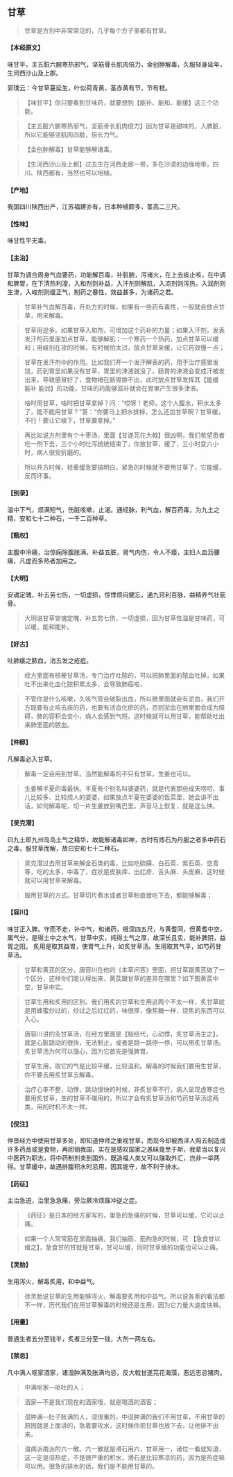 ## 甘草

> 甘草是方剂中非常常见的，几乎每个方子里都有甘草。

#### 【本经原文】
味甘平，主五脏六腑寒热邪气，坚筋骨长肌肉倍力，金创肿解毒，久服轻身延年，生河西沙山及上郡。

郭璞云：今甘草蔓延生，叶似荷青黄，茎赤黄有节，节有枝。

> 【味甘平】你只要看到甘味药，就要想到【能补、能和、能缓】这三个功能。

> 【主五脏六腑寒热邪气，坚筋骨长肌肉倍力】因为甘草是甜味的，入脾脏，所以它能够坚肌肉四肢，倍长力气。

> 【金创肿解毒】甘草能够解诸毒。

> 【生河西沙山及上都】过去生在河西走廊一带，多在沙漠的边缘地带，四川、陕西都有，当然也可以培植。

#### 【产地】
我国四川陕西出产，江苏福建亦有，日本种植颇多，茎高二三尺。
#### 【性味】
味甘性平无毒。
#### 【主治】
甘草为调合周身气血要药，功能解百毒，补脏腑，泻诸火，在上去痰止咳，在中调和脾胃，在下清热利溲，入和剂则补益，入汗剂则解肌，入凉剂则泻热，入润剂则生津，入峻剂则缓正气，制药之暴性，效益甚多，为诸药之君。

> 甘草补气血解百毒，开处方的时候，如果有一些药有毒性，一般就会放点甘草，用来解毒。

> 甘草用途多。如果甘草入和剂，可增加这个药补的力量；如果入汗剂，发表发汗的药里面加点甘草，能够解肌；一个寒药一个热药，加点甘草可以缓和；用峻剂在攻的时候，有时候怕太过，放点甘草来缓，让它药效慢一点；

> 甘草在发汗剂中的作用。比如我们开一个发汗解表的药，用于治疗感冒发烧，药到胃里如果没有甘草，胃里的津液就没了，肠胃的津液会变成汗被发出来，导致感冒好了，食物堵在肠胃排不出，此时放点甘草发挥其【能缓 能补 能润】的功能，甘味的药能够滋补就会在胃里产生很多津液。

> 啥时用甘草，啥时把甘草拿掉？问：“哎呀！老师，这个人腹水，积水太多了，能不能用甘草？”答：“你要马上把水排掉，怎么还加甘草啊？甘草缓，不行！要让它峻下，甘草要拿掉。”

> 再比如说方剂里有个十枣汤，里面【甘遂芫花大戟】很凶啊，我们希望患者吃一剂下去，三个小时吐泻统统结束了，你放甘草，缓了，三小时变六小时，病人很受折磨的。

> 所以开方时候，轻重缓急要搞明白，紧急的时候就不要用甘草了，它能缓，反而坏事。

#### 【别录】
温中下气，烦满短气，伤脏咳嗽，止渴。通经脉，利气血，解百药毒，为九土之精，安和七十二种石，一千二百种草。
#### 【甄权】
主腹中冷痛，治惊痫除腹胀满，补益五脏，肾气内伤，令人不痿，主妇人血沥腰痛，凡虚而多热者加用之。
#### 【大明】
安魂定魄，补五劳七伤，一切虚损，惊悸烦闷健忘，通九窍利百脉，益精养气壮筋骨。

> 大明说甘草安魂定魄，补五劳七伤，一切虚损，因为甘草性温是甘味药，可以缓，能和能补。

#### 【好古】
吐肺痿之脓血，消五发之疮疽。

> 经方里面有桔梗甘草汤，专门治疗吐脓的，可以把肺里面的脓血吐掉，如果吐不出来化血化脓积累太多，会导致肺癌啦，

> 不管你是什么咳嗽，久咳气管会破裂出血，所以肺里面就会有淤血，我们开方既要有止咳去痰的药，也要有活血化瘀的药，否则淤血在肺里面会成为障碍，肺的容积会变小，病人会感到气短。这时候就可以用甘草，能帮助吐出来肺里面的脓血。

#### 【仲醇】
凡解毒必入甘草。

> 解毒一定会用到甘草。当然能解毒的不只有甘草，生姜也可以。

> 生姜解半夏的毒最快。半夏有个别名叫婆婆药，就是代表那些成天唠叨、事儿比较多、比较烦人的婆婆，如果放点半夏在婆婆的饭菜里，她会讲不出话，如何解毒呢，切一片生姜放到嘴巴里，声音马上恢复，就是这么快。

#### 【吴克潜】
曰九土即九州岛岛土气之精华，故能解诸毒如神，古时有炼石为丹服之者多中药石之毒，服甘草而解，故曰安和七十二种石。

> 吴克潜过去用甘草来解金石类的毒，比如吃硫磺、白石英、紫石英、空青等，吃的太多，中毒了，症状是皮肤痒、出红疹、舌头麻、头皮麻，这时候就可以用甘草来解毒。

> 服用甘草的方式。甘草切片煮水或者甘草粉直接吃下去，都能够解毒；

#### 【容川】
味甘正入脾。守而不走，补中气，和诸药，根深四五尺，与黄耆同，但黄耆中空，属气分，是得土中之水气，甘草中实，纯得土气之厚，故深长且实，能补脾阴，益胃之阳。
炙用是取其益胃，使胃气上升，如炙甘草汤。生用取其气平，如芍药甘草汤。

> 甘草和黄芪的区分。唐容川在他的《本草问答》里面，把甘草跟黄芪做了一个区分，这样你们能认得出来，黄芪跟甘草的差异在哪里？如下图黄芪中空，甘草中实。

> 甘草生用和炙用的区别‍‍。我们用炙的甘草和生用这两个不太一样，炙甘草就是用蜂蜜炒过的，炒过之后红红的，味很厚，像焦糖一样，烧焦的东西可以入心。

> 唐容川讲的灸甘草汤，在经方里面是【脉结代，心动悸，炙甘草汤主之】，就是心脏跳动的很快，无法制止，或者是跳一跳停一停，可以用炙甘草汤。炙甘草汤为何可以强心，因为它首先是强脾胃。

> 甘草生用，取它的气是比较平缓，比较温和。解毒的时候我们要用生甘草，你不要去用炙甘草去解毒。

> 治疗心率不整，动悸，跳动很快的时候，非炙甘草不行，病人呈现虚寒症也要用炙甘草，生的甘草不堪用的，所以才会有炙甘草汤和芍药甘草汤这两类，用的时机不太一样。

#### 【倪注】
仲景经方中使用甘草多处，即知道仲师之重视甘草，而现今却被西洋人购去制造成许多药品或是食物，再回销我国，实在是感叹国家之愚昧竟至于斯，我辈当以复兴中医药为职志，将中药制剂卖到国外，既造福人类又可以赚取外汇，岂非一举两得。甘草缓中，故遇排腹积水时忌用，因其能守，故不利于排水。
#### 【药征】
主治急迫，治里急急痛，旁治厥冷烦躁冲逆之症。

> 《药征》是日本的经方家写的，里急的急痛的时候，甘草可以缓，它可以止痛。

> 如果一个人常常筋在里面抽痛，我们抽筋、筋拘急的时候，可 【急食甘以缓之】，急食甘的甘就是甘草，甘可以缓，同时甘草缓的功能也可以止痛。

#### 【灵胎】
生用泻火，解毒炙用，和中益气。

> 徐灵胎说甘草的生用能够泻火、解毒要炙用和中益气。所以说各家的看法都不一样，历代我们在用甘草解毒的时候还是生用，因为它力量大速度快嘛。

#### 【用量】
普通生者五分至钱半，炙者三分至一钱，大剂一两左右。
#### 【禁忌】
凡中满人呕家酒家，诸湿肿满及胀满均忌，反大戟甘遂芫花海藻，恶远志忌猪肉。


> 中满呕家—呕吐的人；

> 酒家—不是我们现在的酒家哦，就是喝酒的酒客；

> 湿肿满—肚子胀满的人，湿很重的，中湿肿满的我们不用甘草，不用甘草的原因就是上面讲的，急着要攻水，这时候你把甘草也放下去，让他排不出来。

> 温病派南派的六一散。六一散就是滑石用六，甘草用一，诸位一看就知道，这一定是湿热症，不是很严重的积水，滑石是比较寒凉的药，因为是热症嘛可以用。很急的排水的话，我们是不能用甘草的。

